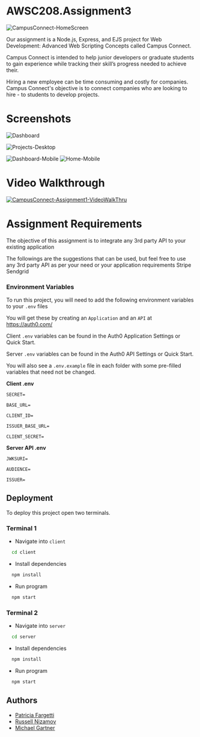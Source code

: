 # AWSC208.Assignment3
![CampusConnect-HomeScreen](https://user-images.githubusercontent.com/3792666/200188379-d22337db-50d9-4a45-bd2e-32549387b853.png)

Our assignment is a Node.js, Express, and EJS project for Web Development: Advanced Web Scripting Concepts called Campus Connect.

Campus Connect is intended to help junior developers or graduate students to gain experience while tracking their skill’s progress needed to achieve their.

Hiring a new employee can be time consuming and costly for companies. Campus Connect's objective is to connect companies who are looking to hire - to students to develop projects.

# Screenshots

![Dashboard](https://user-images.githubusercontent.com/3792666/200189545-6a04b151-1382-4848-8cc8-8104ca7f3f2b.png)

![Projects-Desktop](https://user-images.githubusercontent.com/3792666/200189543-f4809d46-2edc-4b7d-8ecb-55d710beef4d.png)

![Dashboard-Mobile](https://user-images.githubusercontent.com/3792666/200189546-d0c9fc74-68aa-4e66-9b3b-9b4bb28255f9.png)
![Home-Mobile](https://user-images.githubusercontent.com/3792666/200189547-ff637324-3909-4fa6-84dc-b9902262806a.png)


# Video Walkthrough
[![CampusConnect-Assignment1-VideoWalkThru](https://user-images.githubusercontent.com/3792666/200188384-05a6ac98-a41e-44bb-88a8-cec249ccfbed.png)](https://youtu.be/aV5Ezmz7f5A)

# Assignment Requirements
The objective of this assignment is to integrate any 3rd party API to your existing application

The followings are the suggestions that can be used, but feel free to use any 3rd party API as per your need or your application requirements
Stripe
Sendgrid

### Environment Variables

To run this project, you will need to add the following environment variables to your `.env` files

You will get these by creating an `Application` and an `API` at https://auth0.com/

Client `.env` variables can be found in the Auth0 Application Settings or Quick Start.

Server `.env` variables can be found in the Auth0 API Settings or Quick Start.

You will also see a `.env.example` file in each folder with some pre-filled variables that need not be changed.

**Client .env**

`SECRET=`

`BASE_URL=`

`CLIENT_ID=`

`ISSUER_BASE_URL=`

`CLIENT_SECRET=`

**Server API .env**

`JWKSURI=`

`AUDIENCE=`

`ISSUER=`


## Deployment

To deploy this project open two terminals.

### Terminal 1

- Navigate into `client`
```bash
  cd client
```
- Install dependencies
```bash
  npm install
```
- Run program
```bash
  npm start
```

### Terminal 2
- Navigate into `server`
```bash
  cd server
```
- Install dependencies
```bash
  npm install
```
- Run program
```bash
  npm start
```


## Authors

- [Patricia Fargetti](https://github.com/Patricia-Fargetti)
- [Russell Nizamov](https://github.com/neezzzy)
- [Michael Gartner](https://github.com/mdroidian)


